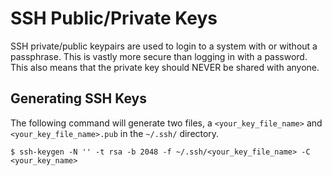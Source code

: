 # SSH Public/Private Keys

SSH private/public keypairs are used to login to a system with or without a passphrase.  This is vastly more secure than logging in with a password.  This also means that the private key should NEVER be shared with anyone.

## Generating SSH Keys

The following command will generate two files, a `<your_key_file_name>` and `<your_key_file_name>.pub` in the `~/.ssh/` directory.

```
$ ssh-keygen -N '' -t rsa -b 2048 -f ~/.ssh/<your_key_file_name> -C <your_key_name>
```
